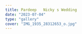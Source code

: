 ```yaml
---
title: Pardeep   Nicky s Wedding
date: "2023-07-04"
type: "gallery"
cover: "IMG_1935_28312653_o.jpg"
---
```


